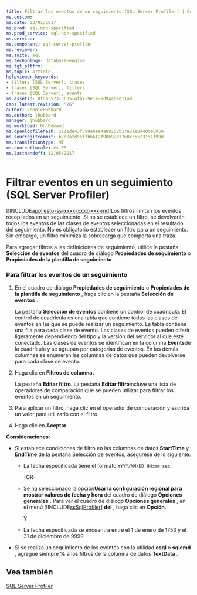 ```yaml
---
title: Filtrar los eventos de un seguimiento (SQL Server Profiler) | Documentos de Microsoft
ms.custom: 
ms.date: 03/01/2017
ms.prod: sql-non-specified
ms.prod_service: sql-non-specified
ms.service: 
ms.component: sql-server-profiler
ms.reviewer: 
ms.suite: sql
ms.technology: database-engine
ms.tgt_pltfrm: 
ms.topic: article
helpviewer_keywords:
- filters [SQL Server], traces
- traces [SQL Server], filters
- traces [SQL Server], events
ms.assetid: 0fd63573-3b35-4f67-9e1e-ed9aabee11a8
caps.latest.revision: "26"
author: JennieHubbard
ms.author: jhubbard
manager: jhubbard
ms.workload: On Demand
ms.openlocfilehash: 2111de43f590ebae4a89252b17a2ae8a40be0050
ms.sourcegitcommit: b2d8a2d95ffbb6f2f98692d7760cc5523151f99d
ms.translationtype: MT
ms.contentlocale: es-ES
ms.lasthandoff: 12/05/2017
---
```

# <a name="filter-events-in-a-trace-sql-server-profiler"></a>Filtrar eventos en un seguimiento (SQL Server Profiler)
[!INCLUDE[appliesto-ss-xxxx-xxxx-xxx-md](../../includes/appliesto-ss-xxxx-xxxx-xxx-md.md)]Los filtros limitan los eventos recopilados en un seguimiento. Si no se establece un filtro, se devolverán todos los eventos de las clases de eventos seleccionadas en el resultado del seguimiento. No es obligatorio establecer un filtro para un seguimiento. Sin embargo, un filtro minimiza la sobrecarga que comporta una traza.  
  
 Para agregar filtros a las definiciones de seguimiento, utilice la pestaña **Selección de eventos** del cuadro de diálogo **Propiedades de seguimiento** o **Propiedades de la plantilla de seguimiento** .  
  
### <a name="to-filter-events-in-a-trace"></a>Para filtrar los eventos de un seguimiento  
  
1.  En el cuadro de diálogo **Propiedades de seguimiento** o **Propiedades de la plantilla de seguimiento** , haga clic en la pestaña **Selección de eventos** .  
  
     La pestaña **Selección de eventos** contiene un control de cuadrícula. El control de cuadrícula es una tabla que contiene todas las clases de eventos en las que se puede realizar un seguimiento. La tabla contiene una fila para cada clase de evento. Las clases de eventos pueden diferir ligeramente dependiendo del tipo y la versión del servidor al que esté conectado. Las clases de eventos se identifican en la columna **Events**de la cuadrícula y se agrupan por categorías de eventos. En las demás columnas se enumeran las columnas de datos que pueden devolverse para cada clase de evento.  
  
2.  Haga clic en **Filtros de columna.**  
  
     La pestaña **Editar filtro**. La pestaña **Editar filtro**incluye una lista de operadores de comparación que se pueden utilizar para filtrar los eventos en un seguimiento.  
  
3.  Para aplicar un filtro, haga clic en el operador de comparación y escriba un valor para utilizarlo con el filtro.  
  
4.  Haga clic en **Aceptar**.  
  
 **Consideraciones:**  
  
-   Si establece condiciones de filtro en las columnas de datos **StartTime** y **EndTime** de la pestaña Selección de eventos, asegúrese de lo siguiente:  
  
    -   La fecha especificada tiene el formato `YYYY/MM/DD HH:mm:sec`.  
  
         -OR-  
  
    -   Se ha seleccionado la opción**Usar la configuración regional para mostrar valores de fecha y hora** del cuadro de diálogo **Opciones generales** . Para ver el cuadro de diálogo **Opciones generales** , en el menú [!INCLUDE[ssSqlProfiler](../../includes/sssqlprofiler-md.md)] **del** , haga clic en **Opción**.  
  
         Y  
  
    -   La fecha especificada se encuentra entre el 1 de enero de 1753 y el 31 de diciembre de 9999.  
  
-   Si se realiza un seguimiento de los eventos con la utilidad **osql** o **sqlcmd** , agregue siempre **%** a los filtros de la columna de datos **TextData** .  
  
## <a name="see-also"></a>Vea también  
 [SQL Server Profiler](../../tools/sql-server-profiler/sql-server-profiler.md)  
  
  
